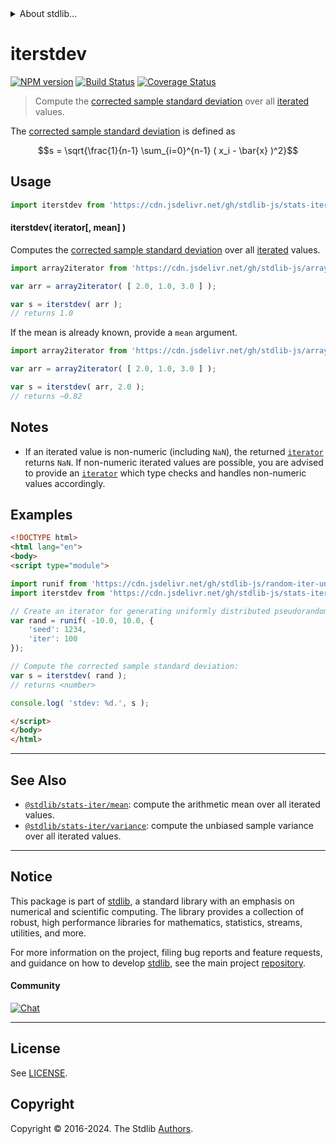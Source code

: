 <!--

@license Apache-2.0

Copyright (c) 2019 The Stdlib Authors.

Licensed under the Apache License, Version 2.0 (the "License");
you may not use this file except in compliance with the License.
You may obtain a copy of the License at

   http://www.apache.org/licenses/LICENSE-2.0

Unless required by applicable law or agreed to in writing, software
distributed under the License is distributed on an "AS IS" BASIS,
WITHOUT WARRANTIES OR CONDITIONS OF ANY KIND, either express or implied.
See the License for the specific language governing permissions and
limitations under the License.

-->


<details>
  <summary>
    About stdlib...
  </summary>
  <p>We believe in a future in which the web is a preferred environment for numerical computation. To help realize this future, we've built stdlib. stdlib is a standard library, with an emphasis on numerical and scientific computation, written in JavaScript (and C) for execution in browsers and in Node.js.</p>
  <p>The library is fully decomposable, being architected in such a way that you can swap out and mix and match APIs and functionality to cater to your exact preferences and use cases.</p>
  <p>When you use stdlib, you can be absolutely certain that you are using the most thorough, rigorous, well-written, studied, documented, tested, measured, and high-quality code out there.</p>
  <p>To join us in bringing numerical computing to the web, get started by checking us out on <a href="https://github.com/stdlib-js/stdlib">GitHub</a>, and please consider <a href="https://opencollective.com/stdlib">financially supporting stdlib</a>. We greatly appreciate your continued support!</p>
</details>

# iterstdev

[![NPM version][npm-image]][npm-url] [![Build Status][test-image]][test-url] [![Coverage Status][coverage-image]][coverage-url] <!-- [![dependencies][dependencies-image]][dependencies-url] -->

> Compute the [corrected sample standard deviation][sample-stdev] over all [iterated][mdn-iterator-protocol] values.

<section class="intro">

The [corrected sample standard deviation][sample-stdev] is defined as

<!-- <equation class="equation" label="eq:corrected_sample_standard_deviation" align="center" raw="s = \sqrt{\frac{1}{n-1} \sum_{i=0}^{n-1} ( x_i - \bar{x} )^2}" alt="Equation for the corrected sample standard deviation."> -->

```math
s = \sqrt{\frac{1}{n-1} \sum_{i=0}^{n-1} ( x_i - \bar{x} )^2}
```

<!-- <div class="equation" align="center" data-raw-text="s = \sqrt{\frac{1}{n-1} \sum_{i=0}^{n-1} ( x_i - \bar{x} )^2}" data-equation="eq:corrected_sample_standard_deviation">
    <img src="https://cdn.jsdelivr.net/gh/stdlib-js/stdlib@03e3798c09b1c8873fbc09a227eb8c7e88d0b985/lib/node_modules/@stdlib/stats/iter/stdev/docs/img/equation_corrected_sample_standard_deviation.svg" alt="Equation for the corrected sample standard deviation.">
    <br>
</div> -->

<!-- </equation> -->

</section>

<!-- /.intro -->

<!-- Package usage documentation. -->



<section class="usage">

## Usage

```javascript
import iterstdev from 'https://cdn.jsdelivr.net/gh/stdlib-js/stats-iter-stdev@v0.2.1-esm/index.mjs';
```

#### iterstdev( iterator\[, mean] )

Computes the [corrected sample standard deviation][sample-stdev] over all [iterated][mdn-iterator-protocol] values.

```javascript
import array2iterator from 'https://cdn.jsdelivr.net/gh/stdlib-js/array-to-iterator@esm/index.mjs';

var arr = array2iterator( [ 2.0, 1.0, 3.0 ] );

var s = iterstdev( arr );
// returns 1.0
```

If the mean is already known, provide a `mean` argument.

```javascript
import array2iterator from 'https://cdn.jsdelivr.net/gh/stdlib-js/array-to-iterator@esm/index.mjs';

var arr = array2iterator( [ 2.0, 1.0, 3.0 ] );

var s = iterstdev( arr, 2.0 );
// returns ~0.82
```

</section>

<!-- /.usage -->

<!-- Package usage notes. Make sure to keep an empty line after the `section` element and another before the `/section` close. -->

<section class="notes">

## Notes

-   If an iterated value is non-numeric (including `NaN`), the returned [`iterator`][mdn-iterator-protocol] returns `NaN`. If non-numeric iterated values are possible, you are advised to provide an [`iterator`][mdn-iterator-protocol] which type checks and handles non-numeric values accordingly.

</section>

<!-- /.notes -->

<!-- Package usage examples. -->

<section class="examples">

## Examples

<!-- eslint no-undef: "error" -->

```html
<!DOCTYPE html>
<html lang="en">
<body>
<script type="module">

import runif from 'https://cdn.jsdelivr.net/gh/stdlib-js/random-iter-uniform@esm/index.mjs';
import iterstdev from 'https://cdn.jsdelivr.net/gh/stdlib-js/stats-iter-stdev@v0.2.1-esm/index.mjs';

// Create an iterator for generating uniformly distributed pseudorandom numbers:
var rand = runif( -10.0, 10.0, {
    'seed': 1234,
    'iter': 100
});

// Compute the corrected sample standard deviation:
var s = iterstdev( rand );
// returns <number>

console.log( 'stdev: %d.', s );

</script>
</body>
</html>
```

</section>

<!-- /.examples -->

<!-- Section to include cited references. If references are included, add a horizontal rule *before* the section. Make sure to keep an empty line after the `section` element and another before the `/section` close. -->

<section class="references">

</section>

<!-- /.references -->

<!-- Section for related `stdlib` packages. Do not manually edit this section, as it is automatically populated. -->

<section class="related">

* * *

## See Also

-   <span class="package-name">[`@stdlib/stats-iter/mean`][@stdlib/stats/iter/mean]</span><span class="delimiter">: </span><span class="description">compute the arithmetic mean over all iterated values.</span>
-   <span class="package-name">[`@stdlib/stats-iter/variance`][@stdlib/stats/iter/variance]</span><span class="delimiter">: </span><span class="description">compute the unbiased sample variance over all iterated values.</span>

</section>

<!-- /.related -->

<!-- Section for all links. Make sure to keep an empty line after the `section` element and another before the `/section` close. -->


<section class="main-repo" >

* * *

## Notice

This package is part of [stdlib][stdlib], a standard library with an emphasis on numerical and scientific computing. The library provides a collection of robust, high performance libraries for mathematics, statistics, streams, utilities, and more.

For more information on the project, filing bug reports and feature requests, and guidance on how to develop [stdlib][stdlib], see the main project [repository][stdlib].

#### Community

[![Chat][chat-image]][chat-url]

---

## License

See [LICENSE][stdlib-license].


## Copyright

Copyright &copy; 2016-2024. The Stdlib [Authors][stdlib-authors].

</section>

<!-- /.stdlib -->

<!-- Section for all links. Make sure to keep an empty line after the `section` element and another before the `/section` close. -->

<section class="links">

[npm-image]: http://img.shields.io/npm/v/@stdlib/stats-iter-stdev.svg
[npm-url]: https://npmjs.org/package/@stdlib/stats-iter-stdev

[test-image]: https://github.com/stdlib-js/stats-iter-stdev/actions/workflows/test.yml/badge.svg?branch=v0.2.1
[test-url]: https://github.com/stdlib-js/stats-iter-stdev/actions/workflows/test.yml?query=branch:v0.2.1

[coverage-image]: https://img.shields.io/codecov/c/github/stdlib-js/stats-iter-stdev/main.svg
[coverage-url]: https://codecov.io/github/stdlib-js/stats-iter-stdev?branch=main

<!--

[dependencies-image]: https://img.shields.io/david/stdlib-js/stats-iter-stdev.svg
[dependencies-url]: https://david-dm.org/stdlib-js/stats-iter-stdev/main

-->

[chat-image]: https://img.shields.io/gitter/room/stdlib-js/stdlib.svg
[chat-url]: https://app.gitter.im/#/room/#stdlib-js_stdlib:gitter.im

[stdlib]: https://github.com/stdlib-js/stdlib

[stdlib-authors]: https://github.com/stdlib-js/stdlib/graphs/contributors

[umd]: https://github.com/umdjs/umd
[es-module]: https://developer.mozilla.org/en-US/docs/Web/JavaScript/Guide/Modules

[deno-url]: https://github.com/stdlib-js/stats-iter-stdev/tree/deno
[deno-readme]: https://github.com/stdlib-js/stats-iter-stdev/blob/deno/README.md
[umd-url]: https://github.com/stdlib-js/stats-iter-stdev/tree/umd
[umd-readme]: https://github.com/stdlib-js/stats-iter-stdev/blob/umd/README.md
[esm-url]: https://github.com/stdlib-js/stats-iter-stdev/tree/esm
[esm-readme]: https://github.com/stdlib-js/stats-iter-stdev/blob/esm/README.md
[branches-url]: https://github.com/stdlib-js/stats-iter-stdev/blob/main/branches.md

[stdlib-license]: https://raw.githubusercontent.com/stdlib-js/stats-iter-stdev/main/LICENSE

[sample-stdev]: https://en.wikipedia.org/wiki/Standard_deviation

[mdn-iterator-protocol]: https://developer.mozilla.org/en-US/docs/Web/JavaScript/Reference/Iteration_protocols#The_iterator_protocol

<!-- <related-links> -->

[@stdlib/stats/iter/mean]: https://github.com/stdlib-js/stats-iter-mean/tree/esm

[@stdlib/stats/iter/variance]: https://github.com/stdlib-js/stats-iter-variance/tree/esm

<!-- </related-links> -->

</section>

<!-- /.links -->
